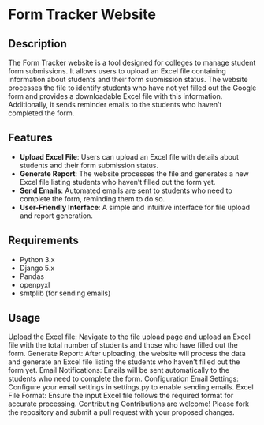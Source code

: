 # Form Tracker Website

## Description

The Form Tracker website is a tool designed for colleges to manage student form submissions. It allows users to upload an Excel file containing information about students and their form submission status. The website processes the file to identify students who have not yet filled out the Google form and provides a downloadable Excel file with this information. Additionally, it sends reminder emails to the students who haven't completed the form.

## Features

- **Upload Excel File**: Users can upload an Excel file with details about students and their form submission status.
- **Generate Report**: The website processes the file and generates a new Excel file listing students who haven’t filled out the form yet.
- **Send Emails**: Automated emails are sent to students who need to complete the form, reminding them to do so.
- **User-Friendly Interface**: A simple and intuitive interface for file upload and report generation.

## Requirements

- Python 3.x
- Django 5.x
- Pandas
- openpyxl
- smtplib (for sending emails)

## Usage
Upload the Excel file: Navigate to the file upload page and upload an Excel file with the total number of students and those who have filled out the form.
Generate Report: After uploading, the website will process the data and generate an Excel file listing the students who haven’t filled out the form yet.
Email Notifications: Emails will be sent automatically to the students who need to complete the form.
Configuration
Email Settings: Configure your email settings in settings.py to enable sending emails.
Excel File Format: Ensure the input Excel file follows the required format for accurate processing.
Contributing
Contributions are welcome! Please fork the repository and submit a pull request with your proposed changes.

